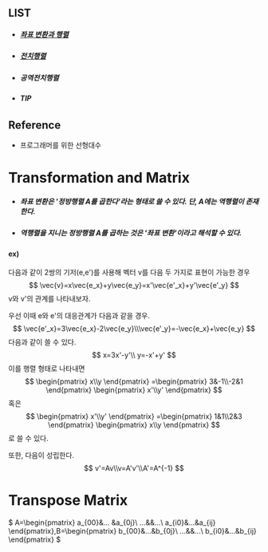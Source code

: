 ## LIST

* ##### [좌표 변환과 행렬](#transformation-and-matrix)

* ##### [전치행렬](#transpose-matrix)

* ##### 공역전치행렬

* ##### TIP

  ###### 

## Reference

- 프로그래머를 위한 선형대수









# Transformation and Matrix

- ##### 좌표 변환은 '정방행렬 A를 곱한다'라는 형태로 쓸 수 있다. 단, A에는 역행렬이 존재한다.

- ##### 역행렬을 지니는 정방행렬 A를 곱하는 것은 '좌표 변환'이라고 해석할 수 있다.



#### ex) 

다음과 같이 2쌍의 기저(e,e')를 사용해 벡터 v를 다음 두 가지로 표현이 가능한 경우
$$
\vec{v}=x\vec{e_x}+y\vec{e_y}=x'\vec{e'_x}+y'\vec{e'_y}
$$
v와 v'의 관계를 나타내보자.

우선 이때 e와 e'의 대응관계가 다음과 같을 경우.
$$
\vec{e'_x}=3\vec{e_x}-2\vec{e_y}\\\vec{e'_y}=-\vec{e_x}+\vec{e_y}
$$
다음과 같이 쓸 수 있다.
$$
x=3x'-y'\\
y=-x'+y'
$$
이를 행렬 형태로 나타내면
$$
\begin{pmatrix}
x\\y
\end{pmatrix}
=\begin{pmatrix}
3&-1\\-2&1
\end{pmatrix}
\begin{pmatrix}
x'\\y'
\end{pmatrix}
$$
혹은
$$
\begin{pmatrix}
x'\\y'
\end{pmatrix}
=\begin{pmatrix}
1&1\\2&3
\end{pmatrix}
\begin{pmatrix}
x\\y
\end{pmatrix}
$$
로 쓸 수 있다.

또한, 다음이 성립한다.
$$
v'=Av\\v=A'v'\\A'=A^{-1}
$$




# Transpose Matrix

$ A=\begin{pmatrix}
a_{00}&... &a_{0j}\\
...&&...\\
a_{i0}&...&a_{ij}
\end{pmatrix},B=\begin{pmatrix}
b_{00}&...&b_{0j}\\
...&&...\\
b_{i0}&...&b_{ij}
\end{pmatrix} $ 





